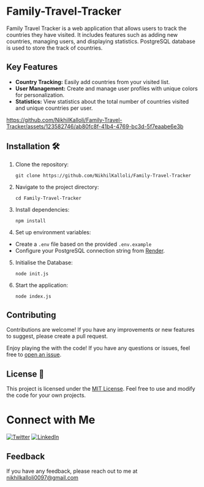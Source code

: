 # Family-Travel-Tracker
Family Travel Tracker is a web application that allows users to track the countries they have visited. It includes features such as adding new countries, managing users, and displaying statistics. PostgreSQL database is used to store the track of countries.


## Key Features

- **Country Tracking:** Easily add countries from your visited list.
- **User Management:** Create and manage user profiles with unique colors for personalization.
- **Statistics:** View statistics about the total number of countries visited and unique countries per user.

  
https://github.com/NikhilKalloli/Family-Travel-Tracker/assets/123582746/ab80fc8f-41b4-4769-bc3d-5f7eaabe6e3b

 
## Installation 🛠️

1. Clone the repository:
   ```
   git clone https://github.com/NikhilKalloli/Family-Travel-Tracker
   ```
   
2. Navigate to the project directory:    
   ```
   cd Family-Travel-Tracker
   ```

3. Install dependencies:
   ```
   npm install
   ```
   
4. Set up environment variables:  
  - Create a ```.env``` file based on the provided ```.env.example```  
  - Configure your PostgreSQL connection string from [Render](https://render.com/).

5. Initialise the Database:
      ```
      node init.js
      ```

6. Start the application:
    ```
    node index.js
    ```
## Contributing

Contributions are welcome! If you have any improvements or new features to suggest, please create a pull request.

Enjoy playing the with the code! If you have any questions or issues, feel free to [open an issue](https://github.com/NikhilKalloli/Family-Travel-Tracker/issues).

## License 📑

This project is licensed under the [MIT License](LICENSE). Feel free to use and modify the code for your own projects.

#  Connect with Me

[![Twitter](https://img.shields.io/badge/Twitter-1DA1F2?style=for-the-badge&logo=twitter&logoColor=white)](https://twitter.com/NikhilKalloli)
[![LinkedIn](https://img.shields.io/badge/LinkedIn-0A66C2?style=for-the-badge&logo=linkedin&logoColor=white)](https://www.linkedin.com/in/nikhil-kalloli-a6ab2a25b/)

## Feedback

If you have any feedback, please reach out to me at nikhilkalloli0097@gmail.com
